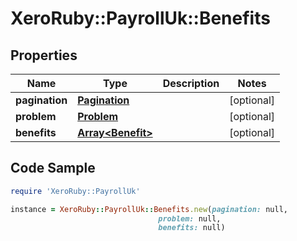# XeroRuby::PayrollUk::Benefits

## Properties

Name | Type | Description | Notes
------------ | ------------- | ------------- | -------------
**pagination** | [**Pagination**](Pagination.md) |  | [optional] 
**problem** | [**Problem**](Problem.md) |  | [optional] 
**benefits** | [**Array&lt;Benefit&gt;**](Benefit.md) |  | [optional] 

## Code Sample

```ruby
require 'XeroRuby::PayrollUk'

instance = XeroRuby::PayrollUk::Benefits.new(pagination: null,
                                 problem: null,
                                 benefits: null)
```


